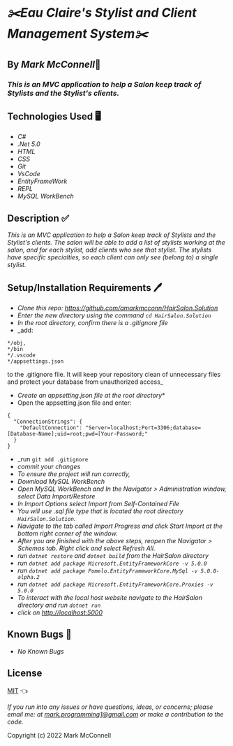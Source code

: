 # _✂️Eau Claire's Stylist and Client Management System✂️_

## By _**Mark McConnell**_👨

### _This is an MVC application to help a Salon keep track of Stylists and the Stylist's clients._

## Technologies Used 🖥️

* _C#_
* _.Net 5.0_
* _HTML_
* _CSS_
* _Git_
* _VsCode_
* _EntityFrameWork_
* _REPL_
* _MySQL WorkBench_

## Description ✅

_This is an MVC application to help a Salon keep track of Stylists and the Stylist's clients. The salon will be able to add a list of stylists working at the salon, and for each stylist, add clients who see that stylist. The stylists have specific specialties, so each client can only see (belong to) a single stylist._

## Setup/Installation Requirements 🖊️

* _Clone this repo: <https://github.com/amarkmcconn/HairSalon.Solution>_
* _Enter the new directory using the command ```cd HairSalon.Solution```_
* _In the root directory, confirm there is a .gitignore file_
* _add: 
```
*/obj,
*/bin
*/.vscode
*/appsettings.json
```
 to the .gitignore file. It will keep your repository clean of unnecessary files and protect your database from unauthorized access_
* _Create an appsetting.json file at the root directory_*
* Open the appsetting.json file and enter:
```
{ 
  "ConnectionStrings": { 
    "DefaultConnection": "Server=localhost;Port=3306;database=[Database-Name];uid=root;pwd=[Your-Password;" 
  } 
}
```

* _run ```git add .gitignore```
* _commit your changes_
* _To ensure the project will run correctly,_
* _Download MySQL WorkBench_
* _Open MySQL WorkBench and In the Navigator > Administration window, select Data Import/Restore_
* _In Import Options select Import from Self-Contained File_
* _You will use .sql file type that is located the root directory ```HairSalon.Solution```._
* _Navigate to the tab called Import Progress and click Start Import at the bottom right corner of the window._
* _After you are finished with the above steps, reopen the Navigator > Schemas tab. Right click and select Refresh All._
* _run ```dotnet restore``` and ```dotnet build``` from the HairSalon directory_
* _run ```dotnet add package Microsoft.EntityFrameworkCore -v 5.0.0```_
* _run ```dotnet add package Pomelo.EntityFrameworkCore.MySql -v 5.0.0-alpha.2```_
* _run ```dotnet add package Microsoft.EntityFrameworkCore.Proxies -v 5.0.0```_
* _To interact with the local host website navigate to the HairSalon directory and run ```dotnet run```_
* _click on  <http://localhost:5000>_

## Known Bugs 🐛

* _No Known Bugs_

## License

[MIT](LICENSE) 👈

_If you run into any issues or have questions, ideas, or concerns;  please email me: at mark.programming1@gmail.com or make a contribution to the code._

Copyright (c) 2022 Mark McConnell
